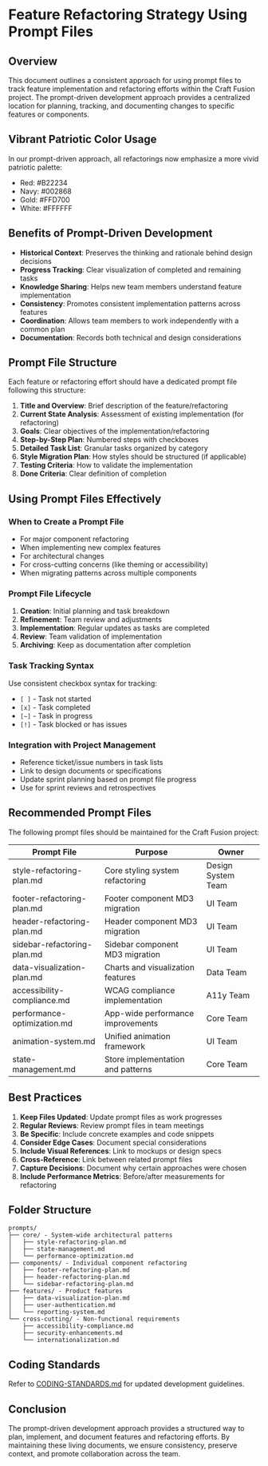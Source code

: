 # Feature Refactoring Strategy Using Prompt Files

## Overview
This document outlines a consistent approach for using prompt files to track feature implementation and refactoring efforts within the Craft Fusion project. The prompt-driven development approach provides a centralized location for planning, tracking, and documenting changes to specific features or components.

## Vibrant Patriotic Color Usage
In our prompt-driven approach, all refactorings now emphasize a more vivid patriotic palette:
- Red: #B22234
- Navy: #002868
- Gold: #FFD700
- White: #FFFFFF

## Benefits of Prompt-Driven Development
- **Historical Context**: Preserves the thinking and rationale behind design decisions
- **Progress Tracking**: Clear visualization of completed and remaining tasks
- **Knowledge Sharing**: Helps new team members understand feature implementation
- **Consistency**: Promotes consistent implementation patterns across features
- **Coordination**: Allows team members to work independently with a common plan
- **Documentation**: Records both technical and design considerations

## Prompt File Structure

Each feature or refactoring effort should have a dedicated prompt file following this structure:

1. **Title and Overview**: Brief description of the feature/refactoring
2. **Current State Analysis**: Assessment of existing implementation (for refactoring)
3. **Goals**: Clear objectives of the implementation/refactoring
4. **Step-by-Step Plan**: Numbered steps with checkboxes
5. **Detailed Task List**: Granular tasks organized by category
6. **Style Migration Plan**: How styles should be structured (if applicable)
7. **Testing Criteria**: How to validate the implementation
8. **Done Criteria**: Clear definition of completion

## Using Prompt Files Effectively

### When to Create a Prompt File
- For major component refactoring
- When implementing new complex features
- For architectural changes
- For cross-cutting concerns (like theming or accessibility)
- When migrating patterns across multiple components

### Prompt File Lifecycle
1. **Creation**: Initial planning and task breakdown
2. **Refinement**: Team review and adjustments
3. **Implementation**: Regular updates as tasks are completed
4. **Review**: Team validation of implementation
5. **Archiving**: Keep as documentation after completion

### Task Tracking Syntax
Use consistent checkbox syntax for tracking:
- `[ ]` - Task not started
- `[x]` - Task completed
- `[~]` - Task in progress
- `[!]` - Task blocked or has issues

### Integration with Project Management
- Reference ticket/issue numbers in task lists
- Link to design documents or specifications
- Update sprint planning based on prompt file progress
- Use for sprint reviews and retrospectives

## Recommended Prompt Files

The following prompt files should be maintained for the Craft Fusion project:

| Prompt File | Purpose | Owner |
|-------------|---------|-------|
| style-refactoring-plan.md | Core styling system refactoring | Design System Team |
| footer-refactoring-plan.md | Footer component MD3 migration | UI Team |
| header-refactoring-plan.md | Header component MD3 migration | UI Team |
| sidebar-refactoring-plan.md | Sidebar component MD3 migration | UI Team |
| data-visualization-plan.md | Charts and visualization features | Data Team |
| accessibility-compliance.md | WCAG compliance implementation | A11y Team |
| performance-optimization.md | App-wide performance improvements | Core Team |
| animation-system.md | Unified animation framework | UI Team |
| state-management.md | Store implementation and patterns | Core Team |

## Best Practices

1. **Keep Files Updated**: Update prompt files as work progresses
2. **Regular Reviews**: Review prompt files in team meetings
3. **Be Specific**: Include concrete examples and code snippets
4. **Consider Edge Cases**: Document special considerations
5. **Include Visual References**: Link to mockups or design specs
6. **Cross-Reference**: Link between related prompt files
7. **Capture Decisions**: Document why certain approaches were chosen
8. **Include Performance Metrics**: Before/after measurements for refactoring

## Folder Structure

```
prompts/
├── core/ - System-wide architectural patterns
│   ├── style-refactoring-plan.md
│   ├── state-management.md
│   └── performance-optimization.md
├── components/ - Individual component refactoring
│   ├── footer-refactoring-plan.md
│   ├── header-refactoring-plan.md
│   └── sidebar-refactoring-plan.md
├── features/ - Product features
│   ├── data-visualization-plan.md
│   ├── user-authentication.md
│   └── reporting-system.md
└── cross-cutting/ - Non-functional requirements
    ├── accessibility-compliance.md
    ├── security-enhancements.md
    └── internationalization.md
```

## Coding Standards
Refer to [CODING-STANDARDS.md](../CODING-STANDARDS.md) for updated development guidelines.

## Conclusion

The prompt-driven development approach provides a structured way to plan, implement, and document features and refactoring efforts. By maintaining these living documents, we ensure consistency, preserve context, and promote collaboration across the team.
